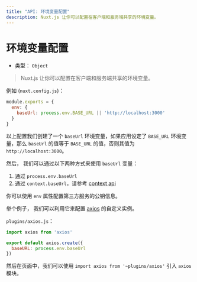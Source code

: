 ```yaml
---
title: "API: 环境变量配置"
description: Nuxt.js 让你可以配置在客户端和服务端共享的环境变量。
---
```


# 环境变量配置

- 类型： `Object`

> Nuxt.js 让你可以配置在客户端和服务端共享的环境变量。

例如 (`nuxt.config.js`)：

```js
module.exports = {
  env: {
    baseUrl: process.env.BASE_URL || 'http://localhost:3000'
  }
}
```

以上配置我们创建了一个 `baseUrl` 环境变量，如果应用设定了 `BASE_URL` 环境变量，那么 `baseUrl` 的值等于 `BASE_URL` 的值，否则其值为 `http://localhost:3000`。

然后， 我们可以通过以下两种方式来使用 `baseUrl` 变量：
1. 通过 `process.env.baseUrl`
2. 通过 `context.baseUrl`，请参考 [context api](/api#context)

你可以使用 `env` 属性配置第三方服务的公钥信息。

举个例子， 我们可以利用它来配置 [axios](https://github.com/mzabriskie/axios) 的自定义实例。

`plugins/axios.js`：
```js
import axios from 'axios'

export default axios.create({
  baseURL: process.env.baseUrl
})
```

然后在页面中，我们可以使用 `import axios from '~plugins/axios'` 引入 `axios` 模块。
